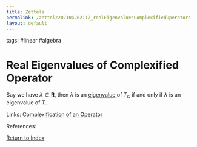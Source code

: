 ```yaml
---
title: Zettels
permalink: /zettel/202104262112_realEigenvaluesComplexifiedOperators
layout: default
---
```

tags: #linear #algebra

# Real Eigenvalues of Complexified Operator

Say we have $\lambda \in \mathbf{R}$, then $\lambda$ is an [eigenvalue](202102120912_eigenvalueDefinition) of
$T_C$ if and only if $\lambda$ is an eigenvalue of $T$.

Links: [Complexification of an Operator](202104251532_complexificationOperator)

References: 

[Return to Index](index)